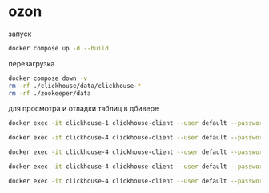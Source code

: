 # ozon

запуск
 ```bash 
docker compose up -d --build
 ```

перезагрузка
 ```bash 
docker compose down -v      
rm -rf ./clickhouse/data/clickhouse-*
rm -rf ./zookeeper/data
 ```

для просмотра и отладки таблиц в дбивере

 ```bash 
docker exec -it clickhouse-1 clickhouse-client --user default --password default --query "SELECT _shard_num, count() FROM item_upload.attempt_create_time_all GROUP BY _shard_num"\n
 ```

 ```bash 
docker exec -it clickhouse-4 clickhouse-client --user default --password default --query "SELECT * FROM item_upload.attempt_create_time_all LIMIT 10 FORMAT Vertical"
 ```
 ```bash  
 docker exec -it clickhouse-4 clickhouse-client --user default --password default --query "SELECT * FROM item_upload.attempt_create_time_all LIMIT 10"
 ```
 ```bash 
docker exec -it clickhouse-4 clickhouse-client --user default --password default --query "SELECT * FROM item_upload.company_statistic_all LIMIT 10"
 ```
 ```bash 
docker exec -it clickhouse-4 clickhouse-client --user default --password default --query "SELECT * FROM item_upload.company_statistic_daily_all LIMIT 10"
 ```
